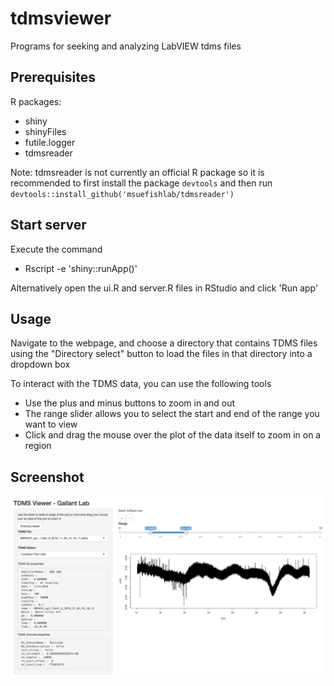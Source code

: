 # tdmsviewer

Programs for seeking and analyzing LabVIEW tdms files

## Prerequisites

R packages:

- shiny
- shinyFiles
- futile.logger
- tdmsreader

Note: tdmsreader is not currently an official R package so it is recommended to first install the package `devtools` and then run `devtools::install_github('msuefishlab/tdmsreader')`

## Start server

Execute the command

- Rscript -e 'shiny::runApp()'

Alternatively open the ui.R and server.R files in RStudio and click 'Run app'


## Usage

Navigate to the webpage, and choose a directory that contains TDMS files using the "Directory select" button to load the files in that directory into a dropdown box

To interact with the TDMS data, you can use the following tools

- Use the plus and minus buttons to zoom in and out
- The range slider allows you to select the start and end of the range you want to view
- Click and drag the mouse over the plot of the data itself to zoom in on a region

## Screenshot

![](img/1.png)
